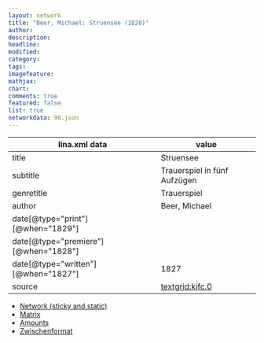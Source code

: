 ```yaml
---
layout: network
title: "Beer, Michael: Struensee (1828)"
author:
description:
headline:
modified:
category:
tags:
imagefeature: 
mathjax: 
chart: 
comments: true
featured: false
list: true
networkdata: 90.json
---
```

lina.xml data  | value
------------- | -------------
title|Struensee
subtitle|Trauerspiel in fünf Aufzügen
genretitle|Trauerspiel
author|Beer, Michael
date[@type="print"][@when="1829"]|
date[@type="premiere"][@when="1828"]|
date[@type="written"][@when="1827"]|1827
source|[textgrid:kjfc.0](https://textgridlab.org/1.0/tgcrud-public/rest/textgrid:kjfc.0/data)



* [Network (sticky and static)](/network90)
* [Matrix](/matrix90)
* [Amounts](/amount90)
* [Zwischenformat](/lina90 )
